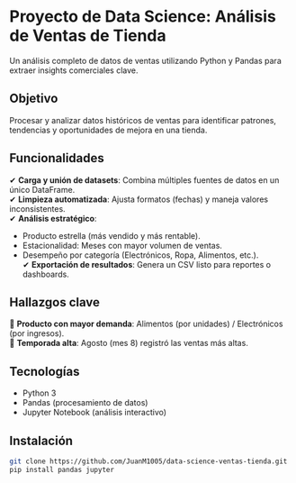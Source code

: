 # Proyecto de Data Science: Análisis de Ventas de Tienda  

Un análisis completo de datos de ventas utilizando Python y Pandas para extraer insights comerciales clave.  

## Objetivo  
Procesar y analizar datos históricos de ventas para identificar patrones, tendencias y oportunidades de mejora en una tienda.  

## Funcionalidades  
✔ **Carga y unión de datasets**: Combina múltiples fuentes de datos en un único DataFrame.  
✔ **Limpieza automatizada**: Ajusta formatos (fechas) y maneja valores inconsistentes.  
✔ **Análisis estratégico**:  
   - Producto estrella (más vendido y más rentable).  
   - Estacionalidad: Meses con mayor volumen de ventas.  
   - Desempeño por categoría (Electrónicos, Ropa, Alimentos, etc.).  
✔ **Exportación de resultados**: Genera un CSV listo para reportes o dashboards.  

## Hallazgos clave  
📌 **Producto con mayor demanda**: Alimentos (por unidades) / Electrónicos (por ingresos).  
📌 **Temporada alta**: Agosto (mes 8) registró las ventas más altas.  

## Tecnologías  
- Python 3  
- Pandas (procesamiento de datos)  
- Jupyter Notebook (análisis interactivo)  

## Instalación  
```bash
git clone https://github.com/JuanM1005/data-science-ventas-tienda.git
pip install pandas jupyter

